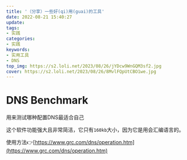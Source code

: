 ```yaml
---
title: '（分享）一些好(qi)用(guai)的工具'
date: 2022-08-21 15:40:27
update:
tags:
- 实践
categories:
- 实践
keywords:
- 实用工具
- DNS
top_img: https://s2.loli.net/2023/08/26/jYDcw9WnGQM3sf2.jpg
cover: https://s2.loli.net/2023/08/26/8MvlFQpUtCBO1we.jpg
---
```

# DNS Benchmark
用来测试哪种配置DNS最适合自己

这个软件功能强大且非常简洁，它只有`160kb`大小，因为它是用会汇编语言的。

使用方法👉[https://www.grc.com/dns/operation.htm](https://www.grc.com/dns/operation.htm)

